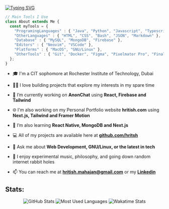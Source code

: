 [![Typing SVG](https://readme-typing-svg.herokuapp.com?font=Fira+Code&size=26&duration=3000&pause=1000&color=FFFFFF&background=0E111670&width=1000&lines=Hi+%F0%9F%91%8B%2C+I'm+Hritish;I'm+a+Student+and+Aspiring+Software+Developer+from+Dubai+%F0%9F%91%A8%E2%80%8D%F0%9F%92%BB)](https://git.io/typing-svg)

```typescript
// Main Tools I Use
class About extends Me { 
  const myTools = {  
    "ProgramingLanguages" : { "Java", "Python", "Javascript", "Typescript" },
    "OtherLanguages" : { "HTML", "CSS", "Bash", "JSON", "Markdown" },
    "Database" : { "MySQL", "MongoDB", "Firebase" },
    "Editors" : { "Neovim", "VSCode" },
    "Platforms" : { "MacOS", "GNU/Linux" },
    "OtherTools" : { "Git", "Docker", "Figma", "Pixelmator Pro", "Final Cut Pro", "Notion" }
  };
}
```

- 🎓 I'm a CIT sophomore at Rochester Institute of Technology, Dubai

- 👨‍💻 I love building projects that explore my interests in my spare time

- 🔭 I’m currently working on **AnonChat** using **React, Firebase and Tailwind**

- 🌐 I'm also working on my Personal Portfolio website **hritish.com** using **Next.js, Tailwind and Framer Motion**

- 🌱 I’m also learning **React Native, MongoDB and Next.js**

- 💻 All of my projects are available here at [**github.com/hritsh**](https://github.com/hritsh)

- 💬 Ask me about **Web Development, GNU/Linux, or the latest in tech**

- 🎵 I enjoy experimental music, philosophy, and going down random internet rabbit holes

- 📫 You can reach me at **hritish.mahajan@gmail.com** or my [**Linkedin**](https://www.linkedin.com/in/hritishmahajan/)

## Stats:
<div align="center">
  
  ![GitHub Stats](https://github-readme-stats.vercel.app/api?username=hritsh&show_icons=true&locale=en&theme=dark)
  ![Most Used Languages](https://github-readme-stats.vercel.app/api/top-langs?username=hritsh&show_icons=true&locale=en&layout=compact&theme=dark)
  ![Wakatime Stats](https://github-readme-stats.vercel.app/api/wakatime?username=hritish&theme=dark&langs_count=9)
  
</div>
